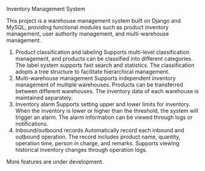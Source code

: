 Inventory Management System

This project is a warehouse management system built on Django and MySQL, providing functional modules such as product inventory management, user authority management, and multi-warehouse management.

1. Product classification and labeling
Supports multi-level classification management, and products can be classified into different categories.
The label system supports fast search and statistics.
The classification adopts a tree structure to facilitate hierarchical management.
2. Multi-warehouse management
Supports independent inventory management of multiple warehouses.
Products can be transferred between different warehouses.
The inventory data of each warehouse is maintained separately.
3. Inventory alarm
Supports setting upper and lower limits for inventory.
When the inventory is lower or higher than the threshold, the system will trigger an alarm.
The alarm information can be viewed through logs or notifications.
4. Inbound/outbound records
Automatically record each inbound and outbound operation.
The record includes product name, quantity, operation time, person in charge, and remarks.
Supports viewing historical inventory changes through operation logs.

More features are under development.